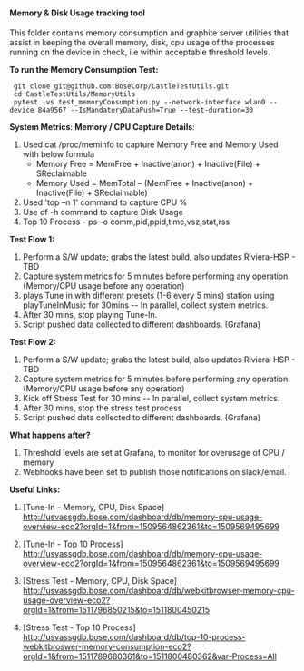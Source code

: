 #### Memory & Disk Usage tracking tool  

This folder contains memory consumption and graphite server utilities that assist in keeping the overall memory, disk, cpu usage of the processes running on the device in check, i.e within acceptable threshold levels.

**To run the Memory Consumption Test:**

```
 git clone git@github.com:BoseCorp/CastleTestUtils.git 
 cd CastleTestUtils/MemoryUtils
 pytest -vs test_memoryConsumption.py --network-interface wlan0 --device 84a9567 --IsMandatoryDataPush=True --test-duration=30
```
**System Metrics**:
**Memory / CPU Capture Details**:
1. Used cat /proc/meminfo to capture Memory Free and Memory Used with below formula
    * Memory Free = MemFree + Inactive(anon) + Inactive(File) + SReclaimable
    * Memory Used = MemTotal – (MemFree + Inactive(anon) + Inactive(File) + SReclaimable)
2. Used 'top –n 1' command to capture CPU %
3. Use df -h command to capture Disk Usage 
4. Top 10 Process - ps -o comm,pid,ppid,time,vsz,stat,rss

**Test Flow 1:**
1. Perform a S/W update; grabs the latest build, also updates Riviera-HSP - TBD
2. Capture system metrics for 5 minutes before performing any operation. (Memory/CPU usage before any operation)
3. plays Tune in with different presets (1-6 every 5 mins) station using playTuneInMusic for 30mins -- In parallel, collect system metrics.
4. After 30 mins, stop playing Tune-In.
5. Script pushed data collected to different dashboards. (Grafana)

**Test Flow 2:**
1. Perform a S/W update; grabs the latest build, also updates Riviera-HSP - TBD
2. Capture system metrics for 5 minutes before performing any operation. (Memory/CPU usage before any operation)
3. Kick off Stress Test for 30 mins -- In parallel, collect system metrics.
4. After 30 mins, stop the stress test process
5. Script pushed data collected to different dashboards. (Grafana)


**What happens after?**
1. Threshold levels are set at Grafana, to monitor for overusage of CPU / memory
2. Webhooks have been set to publish those notifications on slack/email.

**Useful Links:**
1. [Tune-In - Memory, CPU, Disk Space] <http://usvassgdb.bose.com/dashboard/db/memory-cpu-usage-overview-eco2?orgId=1&from=1509564862361&to=1509569495699>

2. [Tune-In - Top 10 Process] <http://usvassgdb.bose.com/dashboard/db/memory-cpu-usage-overview-eco2?orgId=1&from=1509564862361&to=1509569495699>

3. [Stress Test - Memory, CPU, Disk Space] <http://usvassgdb.bose.com/dashboard/db/webkitbrowser-memory-cpu-usage-overview-eco2?orgId=1&from=1511796850215&to=1511800450215>

4. [Stress Test - Top 10 Process] <http://usvassgdb.bose.com/dashboard/db/top-10-process-webkitbroswer-memory-consumption-eco2?orgId=1&from=1511789680361&to=1511800480362&var-Process=All>
    
